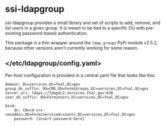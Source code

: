 # ssi-ldapgroup

ssi-ldapgroup provides a small library and set of scripts to add, remove,
and list users in a given group.  It is meant to be tied to a specific OU
with pre-existing password-based authentication.

This package is a thin wrapper around the `ldap_groups` PyPi module v2.5.2,
because other versions aren't currently working for some reason.

## </etc/ldapgroup/config.yaml>

Per-host configuration is provided in a central yaml file that looks like
this:

    domain: DC=services,DC=fnal,DC=gov
    group_dn_suffix: OU=CMS,OU=FermiGroups,DC=services,DC=fnal,DC=gov
    server_uri: ldaps://ldapdc2.services.fnal.gov:636
    user_dn_suffix: OU=FermiUsers,DC=services,DC=fnal,DC=gov

    bind:
        dn: CN=cd-srv-cmsadmin,OU=FermiServiceAccounts,DC=services,DC=fnal,DC=gov
        password: [insert-password-here]
